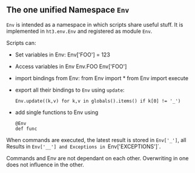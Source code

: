 The one unified Namespace `Env`
-------------------------------

`Env` is intended as a namespace in which scripts share useful stuff.
It is implemented in `ht3.env.Env` and registered as module `Env`.

Scripts can:

*   Set variables in Env:
        Env['FOO'] = 123
* Access variables in Env
        Env.FOO
        Env['FOO']

*   import bindings from Env:
        from Env import *
        from Env import execute

*   export all their bindings to `Env` using `update`:

        Env.update((k,v) for k,v in globals().items() if k[0] != '_')

*   add single functions to Env using

        @Env
        def func


When commands are executed, the latest result is stored in `Env['_']`, all Results in `Env['__']
and Exceptions in `Env['EXCEPTIONS']`.

Commands and Env are not dependant on each other. Overwriting in one does not influence in the
other.
